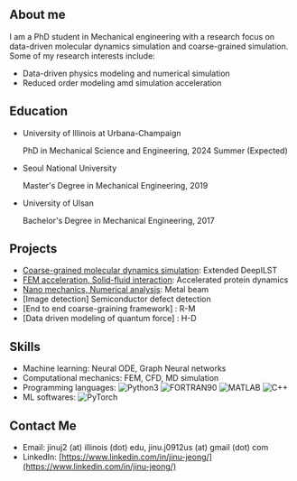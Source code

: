 ## About me

I am a PhD student in Mechanical engineering with a research focus on data-driven molecular dynamics simulation and coarse-grained simulation. Some of my research interests include:

- Data-driven physics modeling and numerical simulation
- Reduced order modeling amd simulation acceleration

## Education

- University of Illinois at Urbana-Champaign

  PhD in Mechanical Science and Engineering, 2024 Summer (Expected)
- Seoul National University

  Master's Degree in Mechanical Engineering, 2019
- University of Ulsan
  
  Bachelor's Degree in Mechanical Engineering, 2017

## Projects


- [Coarse-grained molecular dynamics simulation](https://doi.org/10.1021/acs.jpca.1c10865): Extended DeepILST
- [FEM acceleration, Solid-fluid interaction](https://dcollection.snu.ac.kr/common/orgView/000000156565): Accelerated protein dynamics
- [Nano mechanics, Numerical analysis](https://dcollection.snu.ac.kr/common/orgView/000000156565): Metal beam
- [Image detection] Semiconductor defect detection
- [End to end coarse-graining framework] : R-M
- [Data driven modeling of quantum force] : H-D

## Skills

- Machine learning: Neural ODE, Graph Neural networks
- Computational mechanics: FEM, CFD, MD simulation
- Programming languages: ![Python3](https://img.shields.io/badge/python3-brightgreen) ![FORTRAN90](https://img.shields.io/badge/FORTRAN-red) ![MATLAB](https://img.shields.io/badge/MATLAB-orange) ![C++](https://img.shields.io/badge/C++-lightgrey)
- ML softwares: ![PyTorch](https://img.shields.io/badge/PyTorch-green)

## Contact Me

- Email: jinuj2 (at) illinois (dot) edu, jinu.j0912us (at) gmail (dot) com
- LinkedIn: [https://www.linkedin.com/in/jinu-jeong/](https://www.linkedin.com/in/jinu-jeong/)
